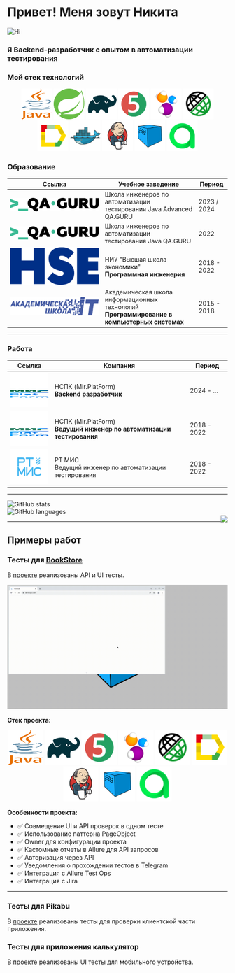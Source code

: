 # Привет! Меня зовут Никита

<p align="center">

![Hi](https://github.com/blackcater/blackcater/raw/main/images/Hi.gif)
</p>

### Я Backend-разработчик с опытом в автоматизации тестирования

### Мой стек технологий
<p align="center">
<img alt="Java" height="70" src="logo/java.svg" width="70"/> 
<img alt="Spring" height="70" src="logo/spring.svg" width="70"/> 
<img alt="Gradle" height="70" src="logo/Gradle.svg" width="70"/>
<img alt="JUnit5" height="70" src="logo/JUnit5.svg" width="70"/> 
<img alt="Selenide" height="70" src="logo/Selenide.svg" width="70"/>
<img alt="Rest-Assured" height="70" src="logo/Rest-Assured.svg" width="70"/> 
<img alt="Allure Report" height="70" src="logo/Allure_Report.svg" width="70"/>  
<img alt="Docker" height="70" src="logo/Docker.svg" width="70"/>
<img alt="Jenkins" height="70" src="logo/Jenkins.svg" width="70"/>
<img alt="Selenoid" height="70" src="logo/Selenoid.svg" width="70"/>
<img alt="Allure Test Ops" height="70" src="logo/AllureTestOps.svg" width="70"/>
</p>


### Образование

| Ссылка                                                                    | Учебное заведение                                                                               | Период         |
|---------------------------------------------------------------------------|-------------------------------------------------------------------------------------------------|-------------|
| [![QA.GURU Java Advanced](img/qaGuru.svg)](https://qa.guru/java_advanced) | Школа инженеров по автоматизации тестирования Java Advanced QA.GURU                             | 2023 / 2024 |
| [![QA.GURU Java](img/qaGuru.svg)](https://qa.guru/java)                   | Школа инженеров по автоматизации тестирования Java QA.GURU                                      | 2022        |
| [![ВШЭ](img/01_Abbreviation_ENG_PANTONE.svg)](https://perm.hse.ru/)       | НИУ "Высшая школа экономики" <br> **Программная инженерия**                                     | 2018 - 2022 |
| [![IT College](img/itCollege59.svg)](https://itcollege59.ru/)             | Академическая школа информационных технологий <br> **Программирование в компьютерных системах** | 2015 - 2018 |
---

### Работа

| Ссылка                                                                                   | Компания                                                                  | Период      |
|-------------------------------------------------------------------------------------------|---------------------------------------------------------------------------|-------------|
| [<img alt="НСПК" height="80" src="img/mir.svg" width="100"/>](https://www.nspk.ru/)       | НСПК (Mir.PlatForm) <br> **Backend разработчик**                          | 2024 - ...  |
| [<img alt="НСПК" height="80" src="img/mir.svg" width="100"/>](https://www.nspk.ru/)       | НСПК (Mir.PlatForm) <br>**Ведущий инженер по автоматизации тестирования** | 2018 - 2022 |
| [<img alt="РТ МИС" height="80" src="/img/rtmisLogo.png" width="100"/>](https://rtmis.ru/) | РТ МИС <br>Ведущий инженер по автоматизации тестирования                  | 2018 - 2022 |

---

![GitHub stats](https://github-readme-stats.vercel.app/api?username=NikitaDanshin415)  
![GitHub languages](https://github-profile-summary-cards.vercel.app/api/cards/repos-per-language?username=NikitaDanshin415&theme=nord_bright)  
<img align="right" src="https://komarev.com/ghpvc/?username=NikitaDanshin415&color=003140">

---

## Примеры работ

### Тесты для [BookStore](https://demoqa.com/books)

В [проекте](https://github.com/NikitaDanshin415/BookStore) реализованы API и UI тесты.

![BookStore](https://github.com/NikitaDanshin415/NikitaDanshin415/blob/main/diploma_2/33680cf1661777f81c577c96b7182861.gif)

**Стек проекта:**
<p align="center">
<img alt="Java" height="80" src="logo/java.svg" width="80"/>  
<img alt="Gradle" height="80" src="logo/Gradle.svg" width="80"/>  
<img alt="JUnit5" height="80" src="logo/JUnit5.svg" width="80"/>  
<img alt="Selenide" height="80" src="logo/Selenide.svg" width="80"/>
<img alt="Rest-Assured" height="80" src="logo/Rest-Assured.svg" width="80"/> 
<img alt="Allure Report" height="80" src="logo/Allure_Report.svg" width="80"/>  
<img alt="Jenkins" height="80" src="logo/Jenkins.svg" width="80"/>
<img alt="Selenoid" height="80" src="logo/Selenoid.svg" width="80"/>  
<img alt="Allure Test Ops" height="80" src="logo/AllureTestOps.svg" width="80"/>
</p>

**Особенности проекта:**

- ✅ Совмещение UI и API проверок в одном тесте
- ✅ Использование паттерна PageObject
- ✅ Owner для конфигурации проекта
- ✅ Кастомные отчеты в Allure для API запросов
- ✅ Авторизация через API
- ✅ Уведомления о прохождении тестов в Telegram
- ✅ Интеграция с Allure Test Ops
- ✅ Интеграция с Jira

---

### Тесты для Pikabu

В [проекте](https://github.com/NikitaDanshin415/PikabuTests) реализованы тесты для проверки клиентской части приложения.

### Тесты для приложения калькулятор

В [проекте](https://github.com/NikitaDanshin415/CalculatorMobile) реализованы UI тесты для мобильного устройства.
